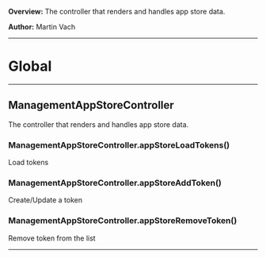 **Overview:** The controller that renders and handles app store data.



**Author:** Martin Vach




* * *

# Global





* * *

## ManagementAppStoreController
The controller that renders and handles app store data.

### ManagementAppStoreController.appStoreLoadTokens() 

Load tokens


### ManagementAppStoreController.appStoreAddToken() 

Create/Update a token


### ManagementAppStoreController.appStoreRemoveToken() 

Remove token from the list




* * *

